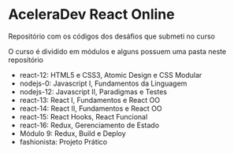 # AceleraDev React Online

Repositório com os códigos dos desáfios que submeti no curso 

O curso é dividido em módulos e alguns possuem uma pasta neste reposítório

- react-12: HTML5 e CSS3, Atomic Design e CSS Modular
- nodejs-0: Javascript I, Fundamentos da Linguagem
- nodejs-12: Javascript II, Paradigmas e Testes
- react-13: React I, Fundamentos e React OO
- react-14: React II, Fundamentos e React OO
- react-15: React Hooks, React Funcional
- react-16: Redux, Gerenciamento de Estado
- Módulo 9: Redux, Build e Deploy
- fashionista: Projeto Prático